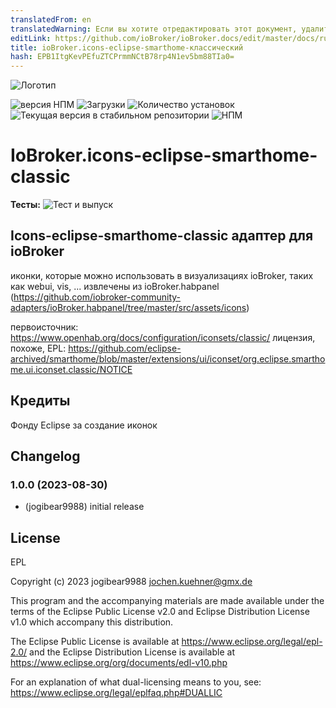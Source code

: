 ```yaml
---
translatedFrom: en
translatedWarning: Если вы хотите отредактировать этот документ, удалите поле «translationFrom», в противном случае этот документ будет снова автоматически переведен
editLink: https://github.com/ioBroker/ioBroker.docs/edit/master/docs/ru/adapterref/iobroker.icons-eclipse-smarthome-classic/README.md
title: ioBroker.icons-eclipse-smarthome-классический
hash: EPB1ItgKevPEfuZTCPrmmNCtB78rp4N1ev5bm88TIa0=
---
```

![Логотип](../../../en/adapterref/iobroker.icons-eclipse-smarthome-classic/admin/icons-eclipse-smarthome-classic.png)

![версия НПМ](https://img.shields.io/npm/v/iobroker.icons-eclipse-smarthome-classic.svg)
![Загрузки](https://img.shields.io/npm/dm/iobroker.icons-eclipse-smarthome-classic.svg)
![Количество установок](https://iobroker.live/badges/icons-eclipse-smarthome-classic-installed.svg)
![Текущая версия в стабильном репозитории](https://iobroker.live/badges/icons-eclipse-smarthome-classic-stable.svg)
![НПМ](https://nodei.co/npm/iobroker.icons-eclipse-smarthome-classic.png?downloads=true)

# IoBroker.icons-eclipse-smarthome-classic
**Тесты:** ![Тест и выпуск](https://github.com/iobroker-community-adapters/ioBroker.icons-eclipse-smarthome-classic/workflows/Test%20and%20Release/badge.svg)

## Icons-eclipse-smarthome-classic адаптер для ioBroker
иконки, которые можно использовать в визуализациях ioBroker, таких как webui, vis, ...
извлечены из ioBroker.habpanel (https://github.com/iobroker-community-adapters/ioBroker.habpanel/tree/master/src/assets/icons)

первоисточник: https://www.openhab.org/docs/configuration/iconsets/classic/ лицензия, похоже, EPL: https://github.com/eclipse-archived/smarthome/blob/master/extensions/ui/iconset/org.eclipse.smarthome.ui.iconset.classic/NOTICE

## Кредиты
Фонду Eclipse за создание иконок

## Changelog
<!--
    Placeholder for the next version (at the beginning of the line):
    ### **WORK IN PROGRESS**
-->
### 1.0.0 (2023-08-30)
* (jogibear9988) initial release

## License
EPL

Copyright (c) 2023 jogibear9988 <jochen.kuehner@gmx.de>

This program and the accompanying materials
are made available under the terms of the Eclipse Public License v2.0
and Eclipse Distribution License v1.0 which accompany this distribution.

The Eclipse Public License is available at
  https://www.eclipse.org/legal/epl-2.0/
and the Eclipse Distribution License is available at
  https://www.eclipse.org/org/documents/edl-v10.php

For an explanation of what dual-licensing means to you, see:
https://www.eclipse.org/legal/eplfaq.php#DUALLIC